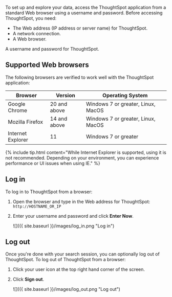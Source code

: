 To set up and explore your data, access the ThoughtSpot application from a
standard Web browser using a username and password. Before accessing
ThoughtSpot, you need:

* The Web address (IP address or server name) for ThoughtSpot.
* A network connection.
* A Web browser.

A username and password for ThoughtSpot.

## Supported Web browsers

The following browsers are verified to work well with the ThoughtSpot application:

<table>
  <thead>
    <tr>
      <th>Browser</th>
      <th>Version</th>
      <th>Operating System</th>
    </tr>
  </thead>
  <tbody>
    <tr>
      <td>Google Chrome</td>
      <td>20 and above</td>
      <td>Windows 7 or greater, Linux, MacOS</td>
    </tr>
    <tr>
      <td>Mozilla Firefox</td>
      <td>14 and above</td>
      <td>Windows 7 or greater, Linux, MacOS</td>
    </tr>
    <tr>
      <td>Internet Explorer</td>
      <td>11</td>
      <td>Windows 7 or greater</td>
    </tr>
  </tbody>
</table>


{% include tip.html content="While Internet Explorer is supported, using it is
not recommended. Depending on your environment, you can experience performance
or UI issues when using IE." %}

## Log in

To log in to ThoughtSpot from a browser:

1. Open the browser and type in the Web address for ThoughtSpot: `http://HOSTNAME_OR_IP`
2. Enter your username and password and click **Enter Now**.

   ![]({{ site.baseurl }}/images/log_in.png "Log in")


## Log out

Once you're done with your search session, you can optionally log out of
ThoughtSpot. To log out of ThoughtSpot from a browser:

1. Click your user icon at the top right hand corner of the screen.
2. Click **Sign out**.

      ![]({{ site.baseurl }}/images/log_out.png "Log out")
